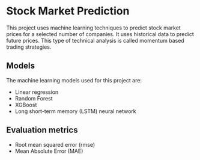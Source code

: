 # Stock Market Prediction
This project uses machine learning techniques to predict stock market prices for a selected number of companies. It uses historical data to predict future prices. This type of technical analysis is called momentum based trading strategies.

## Models
The machine learning models used for this project are:
- Linear regression
- Random Forest
- XGBoost
- Long short-term memory (LSTM) neural network

## Evaluation metrics
- Root mean squared error (rmse)
- Mean Absolute Error (MAE)
